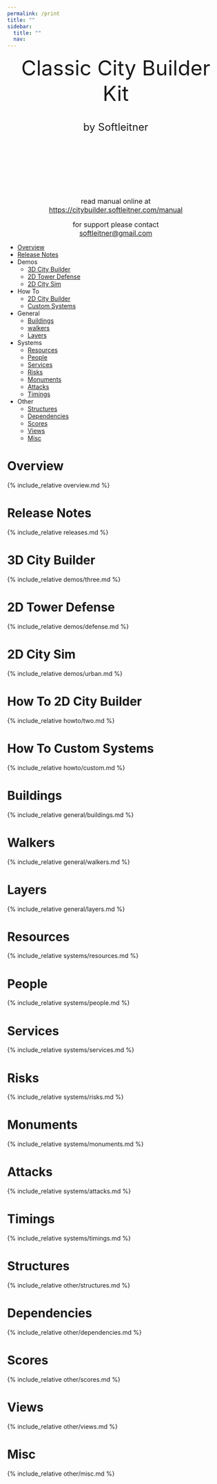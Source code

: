 ```yaml
---
permalink: /print
title: ""
sidebar:
  title: ""
  nav: 
---
```


<center>
  
 <font size="10">Classic City Builder Kit</font>  
<br>  
 <font size="5">by Softleitner</font>  
  
<br><br><br>  
<br><br><br>  
  
<font size="3">read manual online at</font>  <br>
<font size="3">https://citybuilder.softleitner.com/manual</font>  <br>
  
<font size="3">for support please contact</font>  <br>
<font size="3">softleitner@gmail.com</font>  <br>
  
</center>

<div style="page-break-after: always;"></div>  


- [Overview](#overview)  
- [Release Notes](#release-notes)  
- Demos
  - [3D City Builder](#3d-city-builder)
  - [2D Tower Defense](#2d-tower-defense)
  - [2D City Sim](#2d-city-sim)
- How To
  - [2D City Builder](#how-to-2d-city-builder)
  - [Custom Systems](#how-to-custom-systems)
- General
  - [Buildings](#buildings)
  - [walkers](#walkers)
  - [Layers](#layers)
- Systems
  - [Resources](#resources)
  - [People](#people)
  - [Services](#services)
  - [Risks](#risks)
  - [Monuments](#monuments)
  - [Attacks](#attacks)
  - [Timings](#timings)
- Other
  - [Structures](#structures)
  - [Dependencies](#dependencies)
  - [Scores](#scores)
  - [Views](#views)
  - [Misc](#misc)

<div style="page-break-after: always;"></div>

# Overview  
{% include_relative overview.md %}  

<div style="page-break-after: always;"></div>  

# Release Notes  
{% include_relative releases.md %}  

<div style="page-break-after: always;"></div>  


# 3D City Builder  
{% include_relative demos/three.md %}  

# 2D Tower Defense  
{% include_relative demos/defense.md %}  

# 2D City Sim  
{% include_relative demos/urban.md %}  

<div style="page-break-after: always;"></div>  


# How To 2D City Builder  
{% include_relative howto/two.md %}  

<div style="page-break-after: always;"></div>  

# How To Custom Systems  
{% include_relative howto/custom.md %}  

<div style="page-break-after: always;"></div>  


# Buildings  
{% include_relative general/buildings.md %}  

# Walkers  
{% include_relative general/walkers.md %}  

# Layers  
{% include_relative general/layers.md %}  

<div style="page-break-after: always;"></div>  


# Resources  
{% include_relative systems/resources.md %}  

# People  
{% include_relative systems/people.md %}  

# Services  
{% include_relative systems/services.md %}  

# Risks  
{% include_relative systems/risks.md %}  

# Monuments  
{% include_relative systems/monuments.md %}  

# Attacks  
{% include_relative systems/attacks.md %}  

# Timings  
{% include_relative systems/timings.md %}  

<div style="page-break-after: always;"></div>  


# Structures  
{% include_relative other/structures.md %}  

# Dependencies  
{% include_relative other/dependencies.md %}  

# Scores  
{% include_relative other/scores.md %}  

# Views  
{% include_relative other/views.md %}  

# Misc  
{% include_relative other/misc.md %}